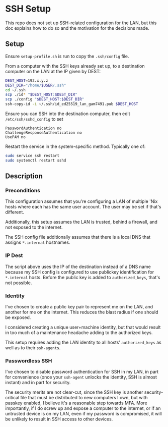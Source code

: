 # SSH Setup

This repo does not set up SSH-related configuration for the LAN, but this doc
explains how to do so and the motivation for the decisions made.

## Setup

Ensure `setup-profile.sh` is run to copy the `.ssh/config` file.

From a computer with the SSH keys already set up, to a destination computer on
the LAN at the IP given by DEST:

```sh
DEST_HOST=192.x.y.z
DEST_DIR="/home/$USER/.ssh"
cd ~/.ssh
scp ./id* "$DEST_HOST:$DEST_DIR"
scp ./config "$DEST_HOST:$DEST_DIR"
ssh-copy-id -i ~/.ssh/id_ed25519_lan_gam7491.pub $DEST_HOST
```

Ensure you can SSH into the destination computer, then edit `/etc/ssh/sshd_config`
to set 

```
PasswordAuthentication no
ChallengeResponseAuthentication no
UsePAM no
```

Restart the service in the system-specific method. Typically one of:

```sh
sudo service ssh restart
sudo systemctl restart sshd
```

## Description

### Preconditions

This configuration assumes that you're configuring a LAN of multiple 'Nix hosts
where each has the same user account. The user may be set if that's different.

Additionally, this setup assumes the LAN is trusted, behind a firewall, and not
exposed to the internet.

The SSH config file additionally assumes that there is a local DNS that assigns
`*.internal` hostnames.

### IP Dest

The script above uses the IP of the destination instead of a DNS name because
my SSH config is configured to use publickey identification for `*.internal`
hosts. Before the public key is added to `authorized_keys`, that's not possible.

### Identity

I've chosen to create a public key pair to represent me on the LAN, and another
for me on the internet. This reduces the blast radius if one should be exposed.

I considered creating a unique user+machine identity, but that would result in
too much of a maintenance headache adding to the authorized keys.

This setup requires adding the LAN identity to all hosts' `authorized_keys` as
well as to their `ssh-agent`s.

### Passwordless SSH

I've chosen to disable password authentication for SSH in my LAN, in part for
convenience (once your `ssh-agent` unlocks the identity, SSH is almost instant)
and in part for security.

The security merits are not clear-cut, since the SSH key is another security-
critical file that must be distributed to new computers I own, but with passkey
enabled, I believe it's a reasonable step towards MFA. More importantly, if I
do screw up and expose a computer to the internet, or if an untrusted device is
on my LAN, even if my password is compromised, it will be unlikely to result in
SSH access to other devices.
